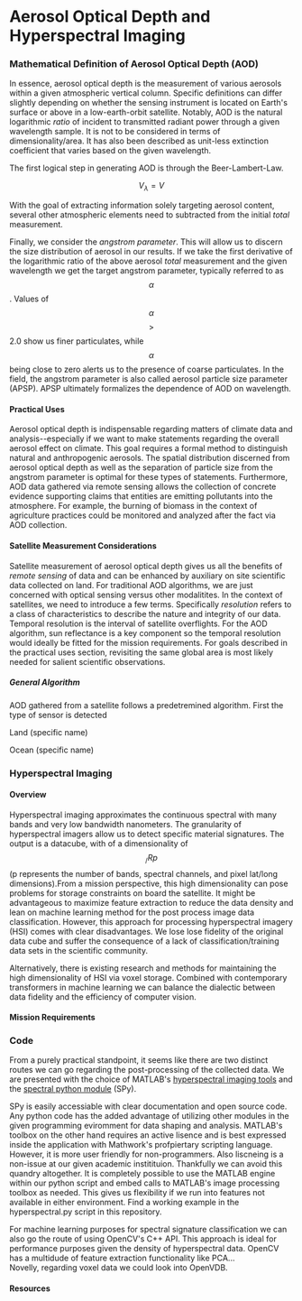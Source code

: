 # Aerosol Optical Depth and Hyperspectral Imaging

### Mathematical Definition of Aerosol Optical Depth (AOD)
In essence, aerosol optical depth is the measurement of various aerosols within a given atmospheric vertical column. Specific definitions can 
differ slightly depending on whether the sensing instrument is located on Earth's surface or above in a low-earth-orbit satellite. Notably, AOD is the natural logarithmic *ratio* of incident to transmitted radiant power through a given wavelength sample. It is not to be considered in terms of dimensionality/area. It has also been described as unit-less extinction coefficient that varies based on the given wavelength. 

The first logical step in generating AOD is through the Beer-Lambert-Law.

$$V_{\lambda} = V$$



With the goal of extracting information solely targeting aerosol content, several other atmospheric elements need to subtracted from the initial
*total* measurement. 


Finally, we consider the *angstrom parameter*. This will allow us to discern the size distribution of aerosol in our results. If we take the first derivative of the logarithmic ratio of the above aerosol *total* measurement and the given wavelength we get the target angstrom parameter, typically referred to as $$\alpha$$. Values of $$\alpha$$ $$\gt$$ 2.0 show us finer particulates, while $$\alpha$$ being close to zero alerts us to the presence of coarse particulates. In the field, the angstrom parameter is also called aerosol particle size parameter (APSP). APSP ultimately formalizes the dependence of AOD on wavelength. 


#### Practical Uses
Aerosol optical depth is indispensable regarding matters of climate data and analysis--especially if we want to make statements regarding the overall aerosol effect on climate. This goal requires a formal method to distinguish natural and anthropogenic aerosols. The spatial distribution discerned from aerosol optical depth as well as the separation of particle size from the angstrom parameter is optimal for these types of statements. Furthermore, AOD data gathered via remote sensing allows the collection of concrete evidence supporting claims that entities are emitting pollutants into the atmosphere. For example, the burning of biomass in the context of agriculture practices could be monitored and analyzed after the fact via AOD collection. 


#### Satellite Measurement Considerations

Satellite measurement of aerosol optical depth gives us all the benefits of 
*remote sensing* of data and can be enhanced by auxiliary on site scientific data collected on land. For traditional AOD algorithms, we are just concerned with optical sensing versus other modalitites. In the context of satellites, we need to introduce a few terms. Specifically *resolution* refers to a class of characteristics to describe the nature and integrity of our data. Temporal resolution is the interval of satellite overflights. For the AOD algorithm, sun reflectance is a key component so the temporal resolution would ideally be fitted for the mission requirements. For goals described in the practical uses section, revisiting the same global area is most likely needed for salient scientific observations. 





##### General Algorithm
AOD gathered from a satellite follows a predetremined algorithm. First the type of sensor is detected

Land (specific name)

Ocean (specific  name)


### Hyperspectral Imaging
#### Overview 
Hyperspectral imaging approximates the continuous spectral with many bands and very low bandwidth nanometers. The granularity of hyperspectral imagers allow us to detect specific material signatures. The output is a datacube, with of a dimensionality of $$_/Rp$$ (p represents the
number of bands, spectral channels, and pixel lat/long dimensions).From a mission perspective, this high dimensionality can pose problems for storage constraints on board the satellite. It might be advantageous to maximize feature extraction to reduce the data density and lean on machine learning method for the post process image data classification. However, this approach for processing hyperspectral imagery (HSI) comes with clear disadvantages. We lose lose fidelity of the original data cube and suffer the consequence of a lack of classification/training data sets in the scientific community.  

Alternatively, there is existing research and methods for maintaining the high dimensionality of HSI via voxel storage. Combined with contemporary transformers in machine learning we can balance the dialectic between data fidelity and the efficiency of computer vision. 

####  Mission Requirements

### Code 
From a purely practical standpoint, it seems like there are two distinct routes we can go regarding the post-processing of the collected data. We are presented with the choice of MATLAB's [hyperspectral imaging tools](https://www.mathworks.com/help/images/hyperspectral-image-processing.html) and the [spectral python module](https://www.spectralpython.net/) (SPy). 

SPy is easily accessiable with clear documentation and open source code. Any python code has the added advantage of utilizing other modules in the given programming eviromment for data shaping and analysis. MATLAB's toolbox on the other hand requires an active lisence and is best expressed inside the application with Mathwork's profpiertary scripting language. However, it is more user friendly for non-programmers. Also liscneing is  a non-issue at our given academic institituion. Thankfully we can avoid this quandry altogether. 
It is completely possible to use the MATLAB engine within our python script and embed calls to MATLAB's image processing toolbox as needed. This gives us flexibility if we run into features not available in either environment. Find a working example in the hyperspectral.py script in this repository.

For machine learning purposes for spectral signature classification we can also go the route of using OpenCV's C++ API. This approach is ideal for performance purposes given the density of hyperspectral data. OpenCV has a multidude of feature extraction functionality like PCA...  
Novelly, regarding voxel data we could look into OpenVDB.



#### Resources

